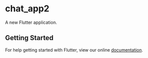 # chat_app2

A new Flutter application.

## Getting Started

For help getting started with Flutter, view our online
[documentation](https://flutter.io/).
